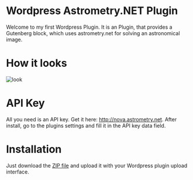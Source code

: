# Wordpress Astrometry.NET Plugin
Welcome to my first Wordpress Plugin. It is an Plugin, that provides a Gutenberg block, which uses astrometry.net for solving an astronomical image.

# How it looks
![look](https://github.com/RedburnM/WordpressAstrometry/raw/master/assets/example.jpg)

# API Key
All you need is an API key. Get it here: http://nova.astrometry.net. After install, go to the plugins settings and fill it in the API key data field.

# Installation
Just download the [ZIP file](https://github.com/RedburnM/WordpressAstrometry/archive/master.zip) and upload it with your Wordpress plugin upload interface.
